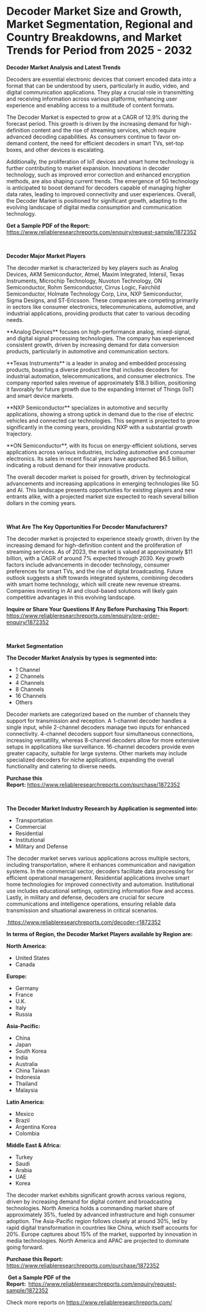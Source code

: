 <p><h1>Decoder Market Size and Growth, Market Segmentation, Regional and Country Breakdowns, and Market Trends for Period from 2025 -  2032</h1></p><p><strong>Decoder Market Analysis and Latest Trends</strong></p>
<p><p>Decoders are essential electronic devices that convert encoded data into a format that can be understood by users, particularly in audio, video, and digital communication applications. They play a crucial role in transmitting and receiving information across various platforms, enhancing user experience and enabling access to a multitude of content formats.</p><p>The Decoder Market is expected to grow at a CAGR of 12.9% during the forecast period. This growth is driven by the increasing demand for high-definition content and the rise of streaming services, which require advanced decoding capabilities. As consumers continue to favor on-demand content, the need for efficient decoders in smart TVs, set-top boxes, and other devices is escalating.</p><p>Additionally, the proliferation of IoT devices and smart home technology is further contributing to market expansion. Innovations in decoder technology, such as improved error correction and enhanced encryption methods, are also shaping current trends. The emergence of 5G technology is anticipated to boost demand for decoders capable of managing higher data rates, leading to improved connectivity and user experiences. Overall, the Decoder Market is positioned for significant growth, adapting to the evolving landscape of digital media consumption and communication technology.</p></p>
<p><strong>Get a Sample PDF of the Report:&nbsp;</strong> <a href="https://www.reliableresearchreports.com/enquiry/request-sample/1872352?utm_campaign=2002&utm_medium=2&utm_source=Github&utm_content=ia&utm_term=12022025&utm_id=decoder">https://www.reliableresearchreports.com/enquiry/request-sample/1872352</a></p>
<p>&nbsp;</p>
<p><strong>Decoder Major Market Players</strong></p>
<p><p>The decoder market is characterized by key players such as Analog Devices, AKM Semiconductor, Atmel, Maxim Integrated, Intersil, Texas Instruments, Microchip Technology, Nuvoton Technology, ON Semiconductor, Rohm Semiconductor, Cirrus Logic, Fairchild Semiconductor, Holmate Technology Corp, Linx, NXP Semiconductor, Sigma Designs, and ST-Ericsson. These companies are competing primarily in sectors like consumer electronics, telecommunications, automotive, and industrial applications, providing products that cater to various decoding needs.</p><p>**Analog Devices** focuses on high-performance analog, mixed-signal, and digital signal processing technologies. The company has experienced consistent growth, driven by increasing demand for data conversion products, particularly in automotive and communication sectors. </p><p>**Texas Instruments** is a leader in analog and embedded processing products, boasting a diverse product line that includes decoders for industrial automation, telecommunications, and consumer electronics. The company reported sales revenue of approximately $18.3 billion, positioning it favorably for future growth due to the expanding Internet of Things (IoT) and smart device markets.</p><p>**NXP Semiconductor** specializes in automotive and security applications, showing a strong uptick in demand due to the rise of electric vehicles and connected car technologies. This segment is projected to grow significantly in the coming years, providing NXP with a substantial growth trajectory.</p><p>**ON Semiconductor**, with its focus on energy-efficient solutions, serves applications across various industries, including automotive and consumer electronics. Its sales in recent fiscal years have approached $6.5 billion, indicating a robust demand for their innovative products.</p><p>The overall decoder market is poised for growth, driven by technological advancements and increasing applications in emerging technologies like 5G and AI. This landscape presents opportunities for existing players and new entrants alike, with a projected market size expected to reach several billion dollars in the coming years.</p></p>
<p>&nbsp;</p>
<p><strong>What Are The Key Opportunities For Decoder Manufacturers?</strong></p>
<p><p>The decoder market is projected to experience steady growth, driven by the increasing demand for high-definition content and the proliferation of streaming services. As of 2023, the market is valued at approximately $11 billion, with a CAGR of around 7% expected through 2030. Key growth factors include advancements in decoder technology, consumer preferences for smart TVs, and the rise of digital broadcasting. Future outlook suggests a shift towards integrated systems, combining decoders with smart home technology, which will create new revenue streams. Companies investing in AI and cloud-based solutions will likely gain competitive advantages in this evolving landscape.</p></p>
<p><strong>Inquire or Share Your Questions If Any Before Purchasing This Report:</strong> <a href="https://www.reliableresearchreports.com/enquiry/pre-order-enquiry/1872352?utm_campaign=2002&utm_medium=2&utm_source=Github&utm_content=ia&utm_term=12022025&utm_id=decoder">https://www.reliableresearchreports.com/enquiry/pre-order-enquiry/1872352</a></p>
<p>&nbsp;</p>
<p><strong>Market Segmentation</strong></p>
<p><strong>The Decoder Market Analysis by types is segmented into:</strong></p>
<p><ul><li>1 Channel</li><li>2 Channels</li><li>4 Channels</li><li>8 Channels</li><li>16 Channels</li><li>Others</li></ul></p>
<p><p>Decoder markets are categorized based on the number of channels they support for transmission and reception. A 1-channel decoder handles a single input, while 2-channel decoders manage two inputs for enhanced connectivity. 4-channel decoders support four simultaneous connections, increasing versatility, whereas 8-channel decoders allow for more extensive setups in applications like surveillance. 16-channel decoders provide even greater capacity, suitable for large systems. Other markets may include specialized decoders for niche applications, expanding the overall functionality and catering to diverse needs.</p></p>
<p><strong>Purchase this Report:&nbsp;</strong><a href="https://www.reliableresearchreports.com/purchase/1872352?utm_campaign=2002&utm_medium=2&utm_source=Github&utm_content=ia&utm_term=12022025&utm_id=decoder">https://www.reliableresearchreports.com/purchase/1872352</a></p>
<p>&nbsp;</p>
<p><strong>The Decoder Market Industry Research by Application is segmented into:</strong></p>
<p><ul><li>Transportation</li><li>Commercial</li><li>Residential</li><li>Institutional</li><li>Military and Defense</li></ul></p>
<p><p>The decoder market serves various applications across multiple sectors, including transportation, where it enhances communication and navigation systems. In the commercial sector, decoders facilitate data processing for efficient operational management. Residential applications involve smart home technologies for improved connectivity and automation. Institutional use includes educational settings, optimizing information flow and access. Lastly, in military and defense, decoders are crucial for secure communications and intelligence operations, ensuring reliable data transmission and situational awareness in critical scenarios.</p></p>
<p><a href="https://www.reliableresearchreports.com/decoder-r1872352?utm_campaign=2002&utm_medium=2&utm_source=Github&utm_content=ia&utm_term=12022025&utm_id=decoder">&nbsp;https://www.reliableresearchreports.com/decoder-r1872352</a></p>
<p><strong>In terms of Region, the Decoder Market Players available by Region are:</strong></p>
<p>
    <p> <strong> North America: </strong>
        <ul>
            <li>United States</li>
            <li>Canada</li>
        </ul>
        </p> 
    <p> <strong> Europe: </strong>
        <ul>
            <li>Germany</li>
            <li>France</li>
            <li>U.K.</li>
            <li>Italy</li>
            <li>Russia</li>
        </ul>
        </p> 
    <p> <strong> Asia-Pacific: </strong>
        <ul>
            <li>China</li>
            <li>Japan</li>
            <li>South Korea</li>
            <li>India</li>
            <li>Australia</li>
            <li>China Taiwan</li>
            <li>Indonesia</li>
            <li>Thailand</li>
            <li>Malaysia</li>
        </ul>
        </p> 
    <p> <strong> Latin America: </strong>
        <ul>
            <li>Mexico</li>
            <li>Brazil</li>
            <li>Argentina Korea</li>
            <li>Colombia</li>
        </ul>
        </p> 
    <p> <strong> Middle East & Africa: </strong>
        <ul>
            <li>Turkey</li>
            <li>Saudi</li>
            <li>Arabia</li>
            <li>UAE</li>
            <li>Korea</li>
        </ul>
    </p>
    </p>
<p><p>The decoder market exhibits significant growth across various regions, driven by increasing demand for digital content and broadcasting technologies. North America holds a commanding market share of approximately 35%, fueled by advanced infrastructure and high consumer adoption. The Asia-Pacific region follows closely at around 30%, led by rapid digital transformation in countries like China, which itself accounts for 20%. Europe captures about 15% of the market, supported by innovation in media technologies. North America and APAC are projected to dominate going forward.</p></p>
<p><strong>Purchase this Report: </strong><a href="https://www.reliableresearchreports.com/purchase/1872352?utm_campaign=2002&utm_medium=2&utm_source=Github&utm_content=ia&utm_term=12022025&utm_id=decoder">https://www.reliableresearchreports.com/purchase/1872352</a></p>
<p>&nbsp;<strong>Get a Sample PDF of the Report:&nbsp;&nbsp;</strong><a href="https://www.reliableresearchreports.com/enquiry/request-sample/1872352?utm_campaign=2002&utm_medium=2&utm_source=Github&utm_content=ia&utm_term=12022025&utm_id=decoder">https://www.reliableresearchreports.com/enquiry/request-sample/1872352</a></p>
<p><strong></strong></p>
<p>Check more reports on <a href="https://www.reliableresearchreports.com/?utm_campaign=2002&utm_medium=2&utm_source=Github&utm_content=ia&utm_term=12022025&utm_id=decoder">https://www.reliableresearchreports.com/</a></p>
